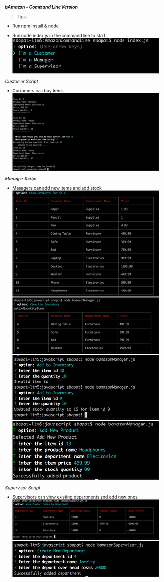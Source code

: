 ***bAmazon - Command Line Version***

> Tips

- Run npm install & node

- Run node index.js in the command line to start
![Screencap](https://github.com/SaumilBapat/AmazonCommandLine/blob/master/resources/images/index.png)

*Customer Script*
- Customers can buy items
![Screencap](https://github.com/SaumilBapat/AmazonCommandLine/blob/master/resources/images/bamazonCustomer.png)

*Manager Script*
- Managers can add new items and add stock
![Screencap](https://github.com/SaumilBapat/AmazonCommandLine/blob/master/resources/images/bamazonManager_All_Products.png)
![Screencap](https://github.com/SaumilBapat/AmazonCommandLine/blob/master/resources/images/bamazonManager_Low_Products.png)
![Screencap](https://github.com/SaumilBapat/AmazonCommandLine/blob/master/resources/images/bamazonManager_Add_Inventory.png)
![Screencap](https://github.com/SaumilBapat/AmazonCommandLine/blob/master/resources/images/bamazonManager_Add_Product.png)

*Supervisor Script*
- Supervisors can view existing departments and add new ones
![Screencap](https://github.com/SaumilBapat/AmazonCommandLine/blob/master/resources/images/bamazonSupervisor_View_All.png)
![Screencap](https://github.com/SaumilBapat/AmazonCommandLine/blob/master/resources/images/bamazonSupervisor_Add_Department.png)
